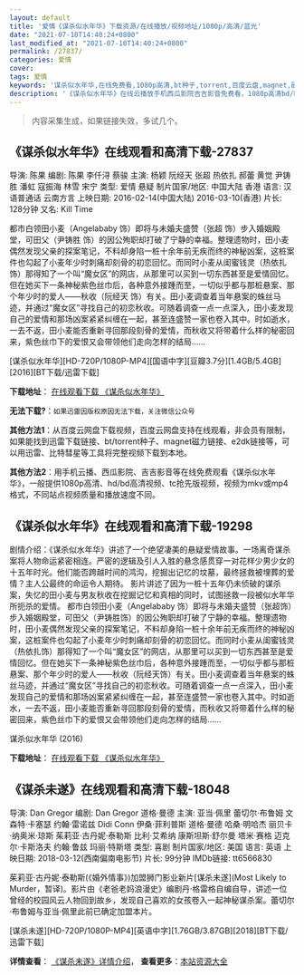 ```yaml
---
layout: default
title: '爱情《谋杀似水年华》下载资源/在线播放/视频地址/1080p/高清/蓝光'
date: "2021-07-10T14:40:24+0800"
last_modified_at: "2021-07-10T14:40:24+0800"
permalink: /27837/
categories: 爱情
cover:
tags: 爱情
keywords: '谋杀似水年华,在线免费看,1080p高清,bt种子,torrent,百度云盘,magnet,磁力链,迅雷下载资源'
description: '《谋杀似水年华》在线云播放手机西瓜影院吉吉影音免费看，1080p高清bd/hd未删减完整版和tc抢先枪版，mkv/mp4格式，附带bt/torrent种子、magnet/磁力链、百度云盘、网盘资源迅雷下载链接'
---
```


>内容采集生成，如果链接失效，多试几个。


## 《谋杀似水年华》在线观看和高清下载-27837

导演: 陈果 编剧: 陈果 李仟浔 蔡骏 主演: 杨颖 阮经天 张超 热依扎 郝蕾 黄觉 尹铸胜 潘虹 寇振海 林雪 宋宁 类型: 爱情 悬疑 制片国家/地区: 中国大陆 香港 语言: 汉语普通话 云南方言 上映日期: 2016-02-14(中国大陆) 2016-03-10(香港) 片长: 128分钟 又名: Kill Time

都市白领田小麦（Angelababy 饰）即将与未婚夫盛赞（张超 饰）步入婚姻殿堂，可田父（尹铸胜 饰）的因公殉职却打破了宁静的幸福。整理遗物时，田小麦偶然发现父亲的探案笔记，不料却身陷一桩十余年前无疾而终的神秘凶案，这桩案件也勾起了小麦年少时刺痛却刻骨的初恋回忆。而同时小麦从闺蜜钱灵（热依扎 饰）那得知了一个叫“魔女区”的网店，从那里可以买到一切东西甚至是爱情回忆。但在她买下一条神秘紫色丝巾后，各种意外接踵而至，一切似乎都与那桩悬案、那个年少时的爱人——秋收（阮经天 饰）有关。田小麦调查着当年悬案的蛛丝马迹，并通过“魔女区”寻找自己的初恋秋收。可随着调查一点一点深入，田小麦发现自己的爱情和那场凶案紧紧纠缠在一起，甚至连盛赞一家也卷入其中。时如逝水，一去不返，田小麦能否重新寻回那段刻骨的爱情，而秋收又将带着什么样的秘密回来，紫色丝巾下的爱恨又会带领他们走向怎样的结局……


[谋杀似水年华][HD-720P/1080P-MP4][国语中字][豆瓣3.7分][1.4GB/5.4GB][2016][BT下载/迅雷下载]

**下载地址**： [在线观看下载 《谋杀似水年华》](https://www.btdx8.com/torrent/kill_time_2016.html) 


**无法下载?**：`如果迅雷因版权原因无法下载，关注微信公众号 `

**其他方法1**：从百度云网盘下载视频，百度云网盘支持在线观看，非会员有限制，如果能找到迅雷下载链接、bt/torrent种子、magnet磁力链接、e2dk链接等，可以用迅雷、比特彗星等工具将完整视频下载到本地。

**其他方法2**：用手机云播、西瓜影院、吉吉影音等在线免费观看《谋杀似水年华》，一般提供1080p高清、hd/bd高清视频、tc抢先版视频，视频为mkv或mp4格式，不同站点视频质量和播放速度不同。


## 《谋杀似水年华》在线观看和高清下载-19298

剧情介绍：《谋杀似水年华》讲述了一个绝望凄美的悬疑爱情故事。一场离奇谋杀案将人物命运紧密相连。严密的逻辑及引人入胜的悬念感贯穿一对花样少男少女的十五年时光。他们能否跨越时间的鸿沟，挖掘出记忆的坟墓，最终拯救被埋葬的爱情？主人公最终的命运令人期待。   影片讲述了因为一桩十五年仍未侦破的谋杀案，失忆的田小麦与男友秋收在挖掘记忆和真相的同时，试图拯救一段被似水年华所扼杀的爱情。   都市白领田小麦（Angelababy 饰）即将与未婚夫盛赞（张超饰）步入婚姻殿堂，可田父（尹铸胜饰）的因公殉职却打破了宁静的幸福。整理遗物时，田小麦偶然发现父亲的探案笔记，不料却身陷一桩十余年前无疾而终的神秘凶案，这桩案件也勾起了小麦年少时刺痛却刻骨的初恋回忆。而同时小麦从闺蜜钱灵（热依扎饰）那得知了一个叫“魔女区”的网店，从那里可以买到一切东西甚至是爱情回忆。但在她买下一条神秘紫色丝巾后，各种意外接踵而至，一切似乎都与那桩悬案、那个年少时的爱人——秋收（阮经天饰）有关。田小麦调查着当年悬案的蛛丝马迹，并通过“魔女区”寻找自己的初恋秋收。可随着调查一点一点深入，田小麦发现自己的爱情和那场凶案紧紧纠缠在一起，甚至连盛赞一家也卷入其中。时如逝水，一去不返，田小麦能否重新寻回那段刻骨的爱情，而秋收又将带着什么样的秘密回来，紫色丝巾下的爱恨又会带领他们走向怎样的结局......


谋杀似水年华 (2016)

**下载地址**： [在线观看下载 《谋杀似水年华》](https://www.btbtdy.me/btdy/dy2423.html) 


## 《谋杀未遂》在线观看和高清下载-18048

导演: Dan Gregor 编剧: Dan Gregor 道格·曼德 主演: 亚当·佩里 蕾切尔·布鲁姆 文森特·卡塞瑟 约翰·雷诺兹 Didi Conn 伊桑·菲利普斯 道格·曼德 哈桑·明哈杰 丽贝卡·纳奥米·琼斯 茱莉亚·古丹妮·泰勒斯 比利·艾希纳 康斯坦斯·舒尔曼 塔米·赛格 迈克尔·卡斯洛夫 约翰·鲁兹 玛丽·特斯塔 类型: 喜剧 制片国家/地区: 美国 语言: 英语 上映日期: 2018-03-12(西南偏南电影节) 片长: 99分钟 IMDb链接: tt6566830

茱莉亚·古丹妮·泰勒斯(《婚外情事》)加盟狮门影业新片[谋杀未遂](Most Likely to Murder，暂译)。影片由《老爸老妈浪漫史》编剧丹·格雷格自编自导，讲述一位曾经的校园风云人物回到故乡，发现自己喜欢的女孩卷入一起神秘谋杀案。蕾切尔·布鲁姆与亚当·佩里此前已确定加盟本片。


[谋杀未遂][HD-720P/1080P-MP4][英语中字][1.76GB/3.87GB][2018][BT下载/迅雷下载]

**详情查看**： [《谋杀未遂》详情介绍](/movie/18048/)， **查看更多**：[本站资源大全](/movie/t/all/)

